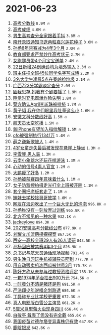 # 2021-06-23

1. [高考分数线](https://s.weibo.com/weibo?q=%23%E9%AB%98%E8%80%83%E5%88%86%E6%95%B0%E7%BA%BF%23&Refer=top) `8.9M 🔥`
1. [高考成绩](https://s.weibo.com/weibo?q=%23%E9%AB%98%E8%80%83%E6%88%90%E7%BB%A9%23&Refer=top) `4.0M 🔥`
1. [男生高考查分全家跟着手抖](https://s.weibo.com/weibo?q=%23%E7%94%B7%E7%94%9F%E9%AB%98%E8%80%83%E6%9F%A5%E5%88%86%E5%85%A8%E5%AE%B6%E8%B7%9F%E7%9D%80%E6%89%8B%E6%8A%96%23&Refer=top) `3.8M 🔥`
1. [南开录取通知书送两粒嘉兴莲花种子](https://s.weibo.com/weibo?q=%23%E5%8D%97%E5%BC%80%E5%BD%95%E5%8F%96%E9%80%9A%E7%9F%A5%E4%B9%A6%E9%80%81%E4%B8%A4%E7%B2%92%E5%98%89%E5%85%B4%E8%8E%B2%E8%8A%B1%E7%A7%8D%E5%AD%90%23&Refer=top) `3.0M 🔥`
1. [孙杨8年禁赛减为4年3个月](https://s.weibo.com/weibo?q=%23%E5%AD%99%E6%9D%A88%E5%B9%B4%E7%A6%81%E8%B5%9B%E5%87%8F%E4%B8%BA4%E5%B9%B43%E4%B8%AA%E6%9C%88%23&Refer=top) `3.0M 🔥`
1. [教育部要求严禁炒作高考状元](https://s.weibo.com/weibo?q=%23%E6%95%99%E8%82%B2%E9%83%A8%E8%A6%81%E6%B1%82%E4%B8%A5%E7%A6%81%E7%82%92%E4%BD%9C%E9%AB%98%E8%80%83%E7%8A%B6%E5%85%83%23&Refer=top) `2.7M 🔥`
1. [女跑腿员带4个月宝宝送单](https://s.weibo.com/weibo?q=%23%E5%A5%B3%E8%B7%91%E8%85%BF%E5%91%98%E5%B8%A64%E4%B8%AA%E6%9C%88%E5%AE%9D%E5%AE%9D%E9%80%81%E5%8D%95%23&Refer=top) `2.4M 🔥`
1. [22日新增24例确诊均为境外输入](https://s.weibo.com/weibo?q=%2322%E6%97%A5%E6%96%B0%E5%A2%9E24%E4%BE%8B%E7%A1%AE%E8%AF%8A%E5%9D%87%E4%B8%BA%E5%A2%83%E5%A4%96%E8%BE%93%E5%85%A5%23&Refer=top) `2.3M 🔥`
1. [班主任把全班45位同学名字写成诗](https://s.weibo.com/weibo?q=%23%E7%8F%AD%E4%B8%BB%E4%BB%BB%E6%8A%8A%E5%85%A8%E7%8F%AD45%E4%BD%8D%E5%90%8C%E5%AD%A6%E5%90%8D%E5%AD%97%E5%86%99%E6%88%90%E8%AF%97%23&Refer=top) `2.2M 🔥`
1. [3名大学生凌晨5点在秦岭捡垃圾](https://s.weibo.com/weibo?q=%233%E5%90%8D%E5%A4%A7%E5%AD%A6%E7%94%9F%E5%87%8C%E6%99%A85%E7%82%B9%E5%9C%A8%E7%A7%A6%E5%B2%AD%E6%8D%A1%E5%9E%83%E5%9C%BE%23&Refer=top) `2.1M 🔥`
1. [广西723分学霸淡定查分](https://s.weibo.com/weibo?q=%23%E5%B9%BF%E8%A5%BF723%E5%88%86%E5%AD%A6%E9%9C%B8%E6%B7%A1%E5%AE%9A%E6%9F%A5%E5%88%86%23&Refer=top) `2.0M 🔥`
1. [匪我思存 妈我有个剧要播了](https://s.weibo.com/weibo?q=%E5%8C%AA%E6%88%91%E6%80%9D%E5%AD%98%20%E5%A6%88%E6%88%91%E6%9C%89%E4%B8%AA%E5%89%A7%E8%A6%81%E6%92%AD%E4%BA%86&Refer=top) `1.9M 🔥`
1. [睡觉时充电器爆炸险失明](https://s.weibo.com/weibo?q=%23%E7%9D%A1%E8%A7%89%E6%97%B6%E5%85%85%E7%94%B5%E5%99%A8%E7%88%86%E7%82%B8%E9%99%A9%E5%A4%B1%E6%98%8E%23&Refer=top) `1.8M 🔥`
1. [警方确认April李玹珠被排挤](https://s.weibo.com/weibo?q=%23%E8%AD%A6%E6%96%B9%E7%A1%AE%E8%AE%A4April%E6%9D%8E%E7%8E%B9%E7%8F%A0%E8%A2%AB%E6%8E%92%E6%8C%A4%23&Refer=top) `1.7M 🔥`
1. [黄子韬 我在你们眼里我肚量这么小](https://s.weibo.com/weibo?q=%E9%BB%84%E5%AD%90%E9%9F%AC%20%E6%88%91%E5%9C%A8%E4%BD%A0%E4%BB%AC%E7%9C%BC%E9%87%8C%E6%88%91%E8%82%9A%E9%87%8F%E8%BF%99%E4%B9%88%E5%B0%8F&Refer=top) `1.6M 🔥`
1. [安徽文科分数线好高](https://s.weibo.com/weibo?q=%23%E5%AE%89%E5%BE%BD%E6%96%87%E7%A7%91%E5%88%86%E6%95%B0%E7%BA%BF%E5%A5%BD%E9%AB%98%23&Refer=top) `1.5M 🔥`
1. [航天员太空吃播](https://s.weibo.com/weibo?q=%23%E8%88%AA%E5%A4%A9%E5%91%98%E5%A4%AA%E7%A9%BA%E5%90%83%E6%92%AD%23&Refer=top) `1.5M 🔥`
1. [新iPhone有望加入指纹解锁](https://s.weibo.com/weibo?q=%23%E6%96%B0iPhone%E6%9C%89%E6%9C%9B%E5%8A%A0%E5%85%A5%E6%8C%87%E7%BA%B9%E8%A7%A3%E9%94%81%23&Refer=top) `1.5M 🔥`
1. [ofo被强制执行1341万](https://s.weibo.com/weibo?q=%23ofo%E8%A2%AB%E5%BC%BA%E5%88%B6%E6%89%A7%E8%A1%8C1341%E4%B8%87%23&Refer=top) `1.4M 🔥`
1. [薛之谦新歌被人](https://s.weibo.com/weibo?q=%23%E8%96%9B%E4%B9%8B%E8%B0%A6%E6%96%B0%E6%AD%8C%E8%A2%AB%E4%BA%BA%23&Refer=top) `1.4M 🔥`
1. [4岁女童走失最后被发现在悬崖上静坐](https://s.weibo.com/weibo?q=%234%E5%B2%81%E5%A5%B3%E7%AB%A5%E8%B5%B0%E5%A4%B1%E6%9C%80%E5%90%8E%E8%A2%AB%E5%8F%91%E7%8E%B0%E5%9C%A8%E6%82%AC%E5%B4%96%E4%B8%8A%E9%9D%99%E5%9D%90%23&Refer=top) `1.3M 🔥`
1. [李雪琴 男人装](https://s.weibo.com/weibo?q=%E6%9D%8E%E9%9B%AA%E7%90%B4%20%E7%94%B7%E4%BA%BA%E8%A3%85&Refer=top) `1.3M 🔥`
1. [云南小象跳水还玩花样游泳](https://s.weibo.com/weibo?q=%23%E4%BA%91%E5%8D%97%E5%B0%8F%E8%B1%A1%E8%B7%B3%E6%B0%B4%E8%BF%98%E7%8E%A9%E8%8A%B1%E6%A0%B7%E6%B8%B8%E6%B3%B3%23&Refer=top) `1.3M 🔥`
1. [心动的信号4素人官宣](https://s.weibo.com/weibo?q=%23%E5%BF%83%E5%8A%A8%E7%9A%84%E4%BF%A1%E5%8F%B74%E7%B4%A0%E4%BA%BA%E5%AE%98%E5%AE%A3%23&Refer=top) `1.2M 🔥`
1. [大鹏瘦了好多](https://s.weibo.com/weibo?q=%23%E5%A4%A7%E9%B9%8F%E7%98%A6%E4%BA%86%E5%A5%BD%E5%A4%9A%23&Refer=top) `1.2M 🔥`
1. [孙杨被禁赛四年意味着什么](https://s.weibo.com/weibo?q=%23%E5%AD%99%E6%9D%A8%E8%A2%AB%E7%A6%81%E8%B5%9B%E5%9B%9B%E5%B9%B4%E6%84%8F%E5%91%B3%E7%9D%80%E4%BB%80%E4%B9%88%23&Refer=top) `1.1M 🔥`
1. [女子防监控拍摄走光打伞上班被开除](https://s.weibo.com/weibo?q=%23%E5%A5%B3%E5%AD%90%E9%98%B2%E7%9B%91%E6%8E%A7%E6%8B%8D%E6%91%84%E8%B5%B0%E5%85%89%E6%89%93%E4%BC%9E%E4%B8%8A%E7%8F%AD%E8%A2%AB%E5%BC%80%E9%99%A4%23&Refer=top) `1.1M 🔥`
1. [套个圈把老板套走了](https://s.weibo.com/weibo?q=%23%E5%A5%97%E4%B8%AA%E5%9C%88%E6%8A%8A%E8%80%81%E6%9D%BF%E5%A5%97%E8%B5%B0%E4%BA%86%23&Refer=top) `1.1M 🔥`
1. [妹妹去学校接哥哥放学](https://s.weibo.com/weibo?q=%23%E5%A6%B9%E5%A6%B9%E5%8E%BB%E5%AD%A6%E6%A0%A1%E6%8E%A5%E5%93%A5%E5%93%A5%E6%94%BE%E5%AD%A6%23&Refer=top) `1.0M 🔥`
1. [网友在海边吹出了一个巨大无比的泡泡](https://s.weibo.com/weibo?q=%23%E7%BD%91%E5%8F%8B%E5%9C%A8%E6%B5%B7%E8%BE%B9%E5%90%B9%E5%87%BA%E4%BA%86%E4%B8%80%E4%B8%AA%E5%B7%A8%E5%A4%A7%E6%97%A0%E6%AF%94%E7%9A%84%E6%B3%A1%E6%B3%A1%23&Refer=top) `996.8K 🔥`
1. [孙杨称没有一刻放弃过训练](https://s.weibo.com/weibo?q=%23%E5%AD%99%E6%9D%A8%E7%A7%B0%E6%B2%A1%E6%9C%89%E4%B8%80%E5%88%BB%E6%94%BE%E5%BC%83%E8%BF%87%E8%AE%AD%E7%BB%83%23&Refer=top) `965.8K 🔥`
1. [北方不常见的一种水果](https://s.weibo.com/weibo?q=%23%E5%8C%97%E6%96%B9%E4%B8%8D%E5%B8%B8%E8%A7%81%E7%9A%84%E4%B8%80%E7%A7%8D%E6%B0%B4%E6%9E%9C%23&Refer=top) `932.1K 🔥`
1. [jackeylove](https://s.weibo.com/weibo?q=jackeylove&Refer=top) `894.3K 🔥`
1. [2021安徽高考分数线公布](https://s.weibo.com/weibo?q=%232021%E5%AE%89%E5%BE%BD%E9%AB%98%E8%80%83%E5%88%86%E6%95%B0%E7%BA%BF%E5%85%AC%E5%B8%83%23&Refer=top) `877.9K 🔥`
1. [刘耀文加盟萌探探探案](https://s.weibo.com/weibo?q=%23%E5%88%98%E8%80%80%E6%96%87%E5%8A%A0%E7%9B%9F%E8%90%8C%E6%8E%A2%E6%8E%A2%E6%8E%A2%E6%A1%88%23&Refer=top) `867.5K 🔥`
1. [西安一高校全班29人有26人读研](https://s.weibo.com/weibo?q=%23%E8%A5%BF%E5%AE%89%E4%B8%80%E9%AB%98%E6%A0%A1%E5%85%A8%E7%8F%AD29%E4%BA%BA%E6%9C%8926%E4%BA%BA%E8%AF%BB%E7%A0%94%23&Refer=top) `843.5K 🔥`
1. [孙杨回应被禁赛4年3个月](https://s.weibo.com/weibo?q=%23%E5%AD%99%E6%9D%A8%E5%9B%9E%E5%BA%94%E8%A2%AB%E7%A6%81%E8%B5%9B4%E5%B9%B43%E4%B8%AA%E6%9C%88%23&Refer=top) `826.9K 🔥`
1. [总书记与航天员通话现场视频](https://s.weibo.com/weibo?q=%23%E6%80%BB%E4%B9%A6%E8%AE%B0%E4%B8%8E%E8%88%AA%E5%A4%A9%E5%91%98%E9%80%9A%E8%AF%9D%E7%8E%B0%E5%9C%BA%E8%A7%86%E9%A2%91%23&Refer=top) `791.4K 🔥`
1. [男生晚自习玩手机被辅导员吓到](https://s.weibo.com/weibo?q=%23%E7%94%B7%E7%94%9F%E6%99%9A%E8%87%AA%E4%B9%A0%E7%8E%A9%E6%89%8B%E6%9C%BA%E8%A2%AB%E8%BE%85%E5%AF%BC%E5%91%98%E5%90%93%E5%88%B0%23&Refer=top) `777.7K 🔥`
1. [用自动贩卖机冰西瓜被封号3月](https://s.weibo.com/weibo?q=%23%E7%94%A8%E8%87%AA%E5%8A%A8%E8%B4%A9%E5%8D%96%E6%9C%BA%E5%86%B0%E8%A5%BF%E7%93%9C%E8%A2%AB%E5%B0%81%E5%8F%B73%E6%9C%88%23&Refer=top) `775.7K 🔥`
1. [陈好方称从未参与过教授资格评定](https://s.weibo.com/weibo?q=%23%E9%99%88%E5%A5%BD%E6%96%B9%E7%A7%B0%E4%BB%8E%E6%9C%AA%E5%8F%82%E4%B8%8E%E8%BF%87%E6%95%99%E6%8E%88%E8%B5%84%E6%A0%BC%E8%AF%84%E5%AE%9A%23&Refer=top) `755.1K 🔥`
1. [一箱1974年茅台拍出900万元](https://s.weibo.com/weibo?q=%23%E4%B8%80%E7%AE%B11974%E5%B9%B4%E8%8C%85%E5%8F%B0%E6%8B%8D%E5%87%BA900%E4%B8%87%E5%85%83%23&Refer=top) `754.5K 🔥`
1. [一时竟分不清是猪还是狗](https://s.weibo.com/weibo?q=%23%E4%B8%80%E6%97%B6%E7%AB%9F%E5%88%86%E4%B8%8D%E6%B8%85%E6%98%AF%E7%8C%AA%E8%BF%98%E6%98%AF%E7%8B%97%23&Refer=top) `691.5K 🔥`
1. [严浩翔少年说唱企划路透](https://s.weibo.com/weibo?q=%23%E4%B8%A5%E6%B5%A9%E7%BF%94%E5%B0%91%E5%B9%B4%E8%AF%B4%E5%94%B1%E4%BC%81%E5%88%92%E8%B7%AF%E9%80%8F%23&Refer=top) `684.6K 🔥`
1. [丁磊称专业比学校更重要](https://s.weibo.com/weibo?q=%23%E4%B8%81%E7%A3%8A%E7%A7%B0%E4%B8%93%E4%B8%9A%E6%AF%94%E5%AD%A6%E6%A0%A1%E6%9B%B4%E9%87%8D%E8%A6%81%23&Refer=top) `672.3K 🔥`
1. [真人电影版白雪公主演员](https://s.weibo.com/weibo?q=%23%E7%9C%9F%E4%BA%BA%E7%94%B5%E5%BD%B1%E7%89%88%E7%99%BD%E9%9B%AA%E5%85%AC%E4%B8%BB%E6%BC%94%E5%91%98%23&Refer=top) `661.2K 🔥`
1. [5厘米巨型萤火虫现身四川](https://s.weibo.com/weibo?q=%235%E5%8E%98%E7%B1%B3%E5%B7%A8%E5%9E%8B%E8%90%A4%E7%81%AB%E8%99%AB%E7%8E%B0%E8%BA%AB%E5%9B%9B%E5%B7%9D%23&Refer=top) `656.4K 🔥`
1. [白敬亭 戴表了但没有完全戴](https://s.weibo.com/weibo?q=%E7%99%BD%E6%95%AC%E4%BA%AD%20%E6%88%B4%E8%A1%A8%E4%BA%86%E4%BD%86%E6%B2%A1%E6%9C%89%E5%AE%8C%E5%85%A8%E6%88%B4&Refer=top) `655.6K 🔥`
1. [我国疫苗对德尔塔变异毒株仍有效](https://s.weibo.com/weibo?q=%23%E6%88%91%E5%9B%BD%E7%96%AB%E8%8B%97%E5%AF%B9%E5%BE%B7%E5%B0%94%E5%A1%94%E5%8F%98%E5%BC%82%E6%AF%92%E6%A0%AA%E4%BB%8D%E6%9C%89%E6%95%88%23&Refer=top) `647.9K 🔥`
1. [鹿晗银发](https://s.weibo.com/weibo?q=%23%E9%B9%BF%E6%99%97%E9%93%B6%E5%8F%91%23&Refer=top) `642.8K 🔥`
